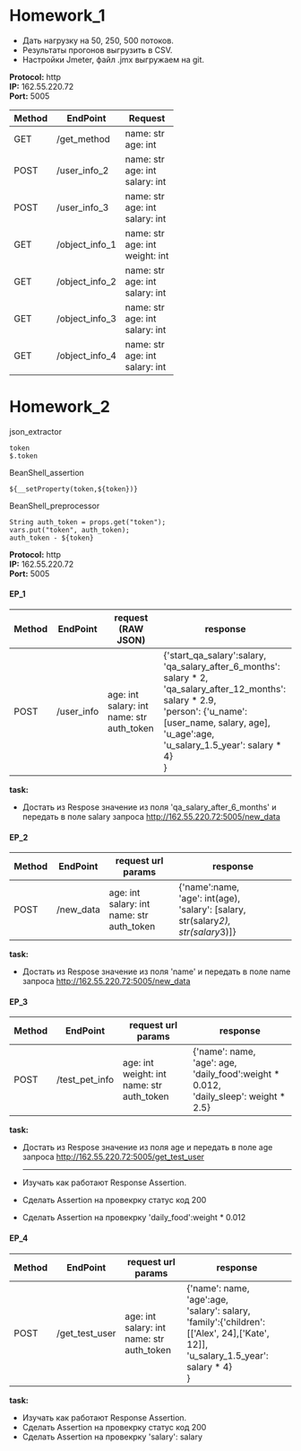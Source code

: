 # Homework_1 

- Дать нагрузку на 50, 250, 500 потоков.  
- Результаты прогонов выгрузить в CSV.   
- Настройки Jmeter, файл .jmx выгружаем на git.  

 **Protocol:** http  
 **IP:** 162.55.220.72  
 **Port:** 5005  

| Method | EndPoint       | Request                                |
| ------ | -------------- | -------------------------------------- |
| GET    | /get_method    | name: str<br/>age: int                 |
| POST   | /user_info_2   | name: str<br/>age: int<br/>salary: int |
| POST   | /user_info_3   | name: str<br/>age: int<br/>salary: int |
| GET    | /object_info_1 | name: str<br/>age: int<br/>weight: int |
| GET    | /object_info_2 | name: str<br/>age: int<br/>salary: int |
| GET    | /object_info_3 | name: str<br/>age: int<br/>salary: int |
| GET    | /object_info_4 | name: str<br/>age: int<br/>salary: int |


# Homework_2 

json_extractor

```
token
$.token
```

BeanShell_assertion

```
${__setProperty(token,${token})}
```

BeanShell_preprocessor

```
String auth_token = props.get("token");
vars.put("token", auth_token);
auth_token - ${token}
```
   
 **Protocol:** http  
 **IP:** 162.55.220.72  
 **Port:** 5005  

#### EP_1

| Method | EndPoint   | request (RAW JSON)                                    | response                                                     |
| ------ | ---------- | ----------------------------------------------------- | ------------------------------------------------------------ |
| POST   | /user_info | age: int<br/>salary: int<br/>name: str<br/>auth_token | {'start_qa_salary':salary,<br/> 'qa_salary_after_6_months': salary * 2,<br/> 'qa_salary_after_12_months': salary * 2.9,<br/> 'person': {'u_name':[user_name, salary, age],<br/>                                'u_age':age,<br/>                                'u_salary_1.5_year': salary * 4}<br/>                                } |

**task:**

- Достать из Respose значение из поля 'qa_salary_after_6_months' и передать в поле salary запроса http://162.55.220.72:5005/new_data

#### EP_2

| Method | EndPoint  | request url params                                    | response                                                     |
| ------ | --------- | ----------------------------------------------------- | ------------------------------------------------------------ |
| POST   | /new_data | age: int<br/>salary: int<br/>name: str<br/>auth_token | {'name':name,<br/>  'age': int(age),<br/>  'salary': [salary, str(salary*2), str(salary*3)]} |

**task:**

- Достать из Respose значение из поля 'name' и передать в поле name запроса http://162.55.220.72:5005/new_data

#### EP_3

| Method | EndPoint       | request url params                                    | response                                                     |
| ------ | -------------- | ----------------------------------------------------- | ------------------------------------------------------------ |
| POST   | /test_pet_info | age: int<br/>weight: int<br/>name: str<br/>auth_token | {'name': name,<br/> 'age': age,<br/> 'daily_food':weight * 0.012,<br/> 'daily_sleep': weight * 2.5} |

**task:**

- Достать из Respose значение из поля age и передать в поле age запроса http://162.55.220.72:5005/get_test_user

  -----

- Изучать как работают Response Assertion.

- Сделать Assertion на провекрку статус код 200

- Сделать Assertion на провекрку 'daily_food':weight * 0.012

  

#### EP_4

| Method | EndPoint       | request url params                                    | response                                                     |
| ------ | -------------- | ----------------------------------------------------- | ------------------------------------------------------------ |
| POST   | /get_test_user | age: int<br/>salary: int<br/>name: str<br/>auth_token | {'name': name,<br/> 'age':age,<br/> 'salary': salary,<br/> 'family':{'children':[['Alex', 24],['Kate', 12]],<br/> 'u_salary_1.5_year': salary * 4}<br/>  } |

**task:**

- Изучать как работают Response Assertion.
- Сделать Assertion на провекрку статус код 200
- Сделать Assertion на провекрку 'salary': salary
